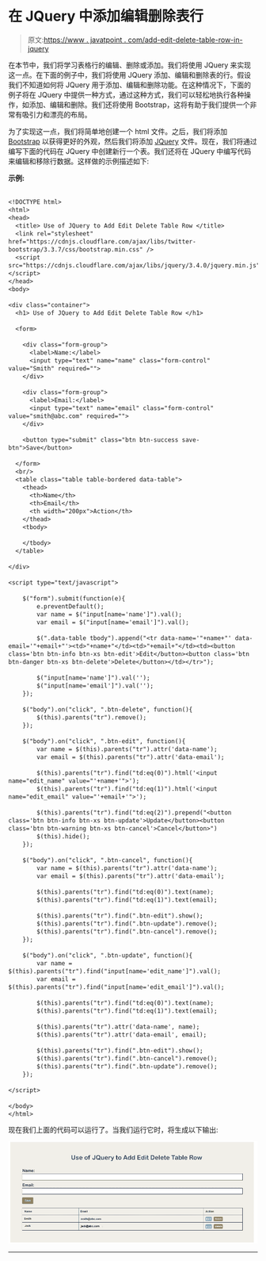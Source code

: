 # 在 JQuery 中添加编辑删除表行

> 原文:[https://www . javatpoint . com/add-edit-delete-table-row-in-jquery](https://www.javatpoint.com/add-edit-delete-table-row-in-jquery)

在本节中，我们将学习表格行的编辑、删除或添加。我们将使用 JQuery 来实现这一点。在下面的例子中，我们将使用 JQuery 添加、编辑和删除表的行。假设我们不知道如何将 JQuery 用于添加、编辑和删除功能。在这种情况下，下面的例子将在 JQuery 中提供一种方式，通过这种方式，我们可以轻松地执行各种操作，如添加、编辑和删除。我们还将使用 Bootstrap，这将有助于我们提供一个非常有吸引力和漂亮的布局。

为了实现这一点，我们将简单地创建一个 html 文件。之后，我们将添加 [Bootstrap](https://www.javatpoint.com/bootstrap-tutorial) 以获得更好的外观，然后我们将添加 [JQuery](https://www.javatpoint.com/jquery-tutorial) 文件。现在，我们将通过编写下面的代码在 JQuery 中创建新行一个表。我们还将在 JQuery 中编写代码来编辑和移除行数据。这样做的示例描述如下:

**示例:**

```

<!DOCTYPE html>
<html>
<head>
  <title> Use of JQuery to Add Edit Delete Table Row </title>
  <link rel="stylesheet" href="https://cdnjs.cloudflare.com/ajax/libs/twitter-bootstrap/3.3.7/css/bootstrap.min.css" />
  <script src="https://cdnjs.cloudflare.com/ajax/libs/jquery/3.4.0/jquery.min.js"></script>
</head>
<body>

<div class="container">
  <h1> Use of JQuery to Add Edit Delete Table Row </h1>

  <form>

    <div class="form-group">
      <label>Name:</label>
      <input type="text" name="name" class="form-control" value="Smith" required="">
    </div>

    <div class="form-group">
      <label>Email:</label>
      <input type="text" name="email" class="form-control" value="smith@abc.com" required="">
    </div>

    <button type="submit" class="btn btn-success save-btn">Save</button>

  </form>
  <br/>
  <table class="table table-bordered data-table">
    <thead>
      <th>Name</th>
      <th>Email</th>
      <th width="200px">Action</th>
    </thead>
    <tbody>

    </tbody>
  </table>

</div>

<script type="text/javascript">

    $("form").submit(function(e){
        e.preventDefault();
        var name = $("input[name='name']").val();
        var email = $("input[name='email']").val();

        $(".data-table tbody").append("<tr data-name='"+name+"' data-email='"+email+"'><td>"+name+"</td><td>"+email+"</td><td><button class='btn btn-info btn-xs btn-edit'>Edit</button><button class='btn btn-danger btn-xs btn-delete'>Delete</button></td></tr>");

        $("input[name='name']").val('');
        $("input[name='email']").val('');
    });

    $("body").on("click", ".btn-delete", function(){
        $(this).parents("tr").remove();
    });

    $("body").on("click", ".btn-edit", function(){
        var name = $(this).parents("tr").attr('data-name');
        var email = $(this).parents("tr").attr('data-email');

        $(this).parents("tr").find("td:eq(0)").html('<input name="edit_name" value="'+name+'">');
        $(this).parents("tr").find("td:eq(1)").html('<input name="edit_email" value="'+email+'">');

        $(this).parents("tr").find("td:eq(2)").prepend("<button class='btn btn-info btn-xs btn-update'>Update</button><button class='btn btn-warning btn-xs btn-cancel'>Cancel</button>")
        $(this).hide();
    });

    $("body").on("click", ".btn-cancel", function(){
        var name = $(this).parents("tr").attr('data-name');
        var email = $(this).parents("tr").attr('data-email');

        $(this).parents("tr").find("td:eq(0)").text(name);
        $(this).parents("tr").find("td:eq(1)").text(email);

        $(this).parents("tr").find(".btn-edit").show();
        $(this).parents("tr").find(".btn-update").remove();
        $(this).parents("tr").find(".btn-cancel").remove();
    });

    $("body").on("click", ".btn-update", function(){
        var name = $(this).parents("tr").find("input[name='edit_name']").val();
        var email = $(this).parents("tr").find("input[name='edit_email']").val();

        $(this).parents("tr").find("td:eq(0)").text(name);
        $(this).parents("tr").find("td:eq(1)").text(email);

        $(this).parents("tr").attr('data-name', name);
        $(this).parents("tr").attr('data-email', email);

        $(this).parents("tr").find(".btn-edit").show();
        $(this).parents("tr").find(".btn-cancel").remove();
        $(this).parents("tr").find(".btn-update").remove();
    });

</script>

</body>
</html>

```

现在我们上面的代码可以运行了。当我们运行它时，将生成以下输出:

![Add Edit Delete Table Row in JQuery](img/773df917e6d73c0d8851e149de3eefc8.png)

* * *